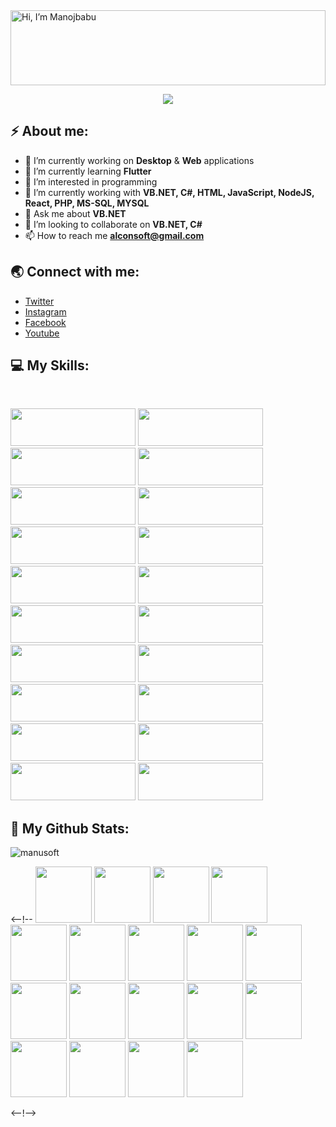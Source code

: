 <img alt="Hi, I’m Manojbabu" src="https://user-images.githubusercontent.com/83714923/142685420-a915c605-bb0e-434d-adb7-9fa55bebeaa0.gif" style="width:100%;height:120px;">

<p align="center"><img src="https://visitor-badge.laobi.icu/badge?page_id=manusoft" style="max-width: 100%;"></p>

<h2>⚡ About me:</h2>

- 🔭 I’m currently working on **Desktop** & **Web** applications
- 🌱 I’m currently learning **Flutter**
- 👀 I’m interested in programming 
- 🌱 I’m currently working with **VB.NET, C#, HTML, JavaScript, NodeJS, React, PHP, MS-SQL, MYSQL**
- 💬 Ask me about **VB.NET** 
- 💞️ I’m looking to collaborate on **VB.NET, C#**
- 📫 How to reach me **alconsoft@gmail.com**

<h2>🌏 Connect with me:</h2>

- [Twitter](https://twitter.com/alconsoft)
- [Instagram](https://www.instagram.com/man0jbabu/) 
- [Facebook](https://www.facebook.com/manuven)
- [Youtube](https://www.youtube.com/channel/UCoMM7wGVmR85X_VwpByChlA)

<h2>💻 My Skills:</h2><br>
<p>

  
  <img src="https://img.shields.io/badge/q-basic-1ABC9C?style=for-the-badge&logo=q-basic&logoColor" style="width:200px;height:60px;"/>
  <img src="https://img.shields.io/badge/fortran-DFB317?style=for-the-badge&logo=fortran&logoColor" style="width:200px;height:60px;"/>
  <img src="https://img.shields.io/badge/cobol-0170BA?style=for-the-badge&logo=cobol&logoColor=blue" style="width:200px;height:60px;"/>
  <img src="https://img.shields.io/badge/c-659AD2?style=for-the-badge&logo=c&logoColor=5C2D91" style="width:200px;height:60px;"/>
  
  <img src="https://img.shields.io/badge/visual-basic-008CDB?style=for-the-badge&logo=visual-basic&logoColor=red" style="width:200px;height:60px;"/>
  <img src="https://img.shields.io/badge/Java-orange?style=for-the-badge&logo=java&logoColor=blue" style="width:200px;height:60px;"/>
  <img src="https://img.shields.io/badge/vb.net-004E8C?style=for-the-badge&logo=.net&logoColor=yellow" style="width:200px;height:60px;"/>
  <img src="https://img.shields.io/badge/C%20SHARP-9A4993?style=for-the-badge&logo=c-sharp&logoColor=yellow" style="width:200px;height:60px;"/>
  
  <img src="https://img.shields.io/badge/asp.net-FF9930?style=for-the-badge&logo=.net&logoColor" style="width:200px;height:60px;"/>
  <img src="https://img.shields.io/badge/html5-E44D26?style=for-the-badge&logo=html5&logoColor=white" style="width:200px;height:60px;"/>
  <img src="https://img.shields.io/badge/css3-0170BA?style=for-the-badge&logo=css3&logoColor" style="width:200px;height:60px;"/>
  <img src="https://img.shields.io/badge/javascript-black?style=for-the-badge&logo=javascript&logoColor=F7DF1E" style="width:200px;height:60px;"/>
  
  <img src="https://img.shields.io/badge/jquery-black?style=for-the-badge&logo=jquery&logoColor=0B66AD" style="width:200px;height:60px;"/>
  <img src="https://img.shields.io/badge/bootstrap-7E12FB?style=for-the-badge&logo=bootstrap&logoColor=white" style="width:200px;height:60px;"/>
  <img src="https://img.shields.io/badge/nodejs-8CC64C?style=for-the-badge&logo=node.js&logoColor=red"style="width:200px;height:60px;"/>
  <img src="https://img.shields.io/badge/php-788AC8?style=for-the-badge&logo=php&logoColor=black" style="width:200px;height:60px;"/>

  <img src="https://img.shields.io/badge/react-black?style=for-the-badge&logo=react&logoColor=5ADAFD" style="width:200px;height:60px;"/>
  <img src="https://img.shields.io/badge/dart-FCD006?style=for-the-badge&logo=dart&logoColor=173A79" style="width:200px;height:60px;"/>
  <img src="https://img.shields.io/badge/flutter-69B7F9?style=for-the-badge&logo=flutter&logoColor=173A79" style="width:200px;height:60px;"/>
  <img src="https://img.shields.io/badge/python-366994?style=for-the-badge&logo=python&logoColor=FFC331" style="width:200px;height:60px;"/>

</p>

<h2 align="left">🚀 My Github Stats:</h2>
<p><img align="center" src="https://github-readme-stats.vercel.app/api?username=manusoft&border_color=404040&bg_color=404040&text_color=ffff&title_color=3EDCFF" alt="manusoft" /></p>
  
  <--!--
  <img src="https://user-images.githubusercontent.com/83714923/142677402-8d61ffd3-8300-4f8e-8169-01a2091f6149.png" style="width:90px;height:90px;">
  <img src="https://user-images.githubusercontent.com/83714923/142681299-48128db5-5c3f-4751-9e99-2d4ea52a8b79.png" style="width:90px;height:90px;">
  <img src="https://user-images.githubusercontent.com/83714923/142675767-a6f39047-f75d-4e37-aa07-e1ac37e0df63.png" style="width:90px;height:90px;">
  <img src="https://user-images.githubusercontent.com/83714923/142680738-7824dd1a-7330-4e33-857f-793376a1dbb1.png" style="width:90px;height:90px;">
  <img src="https://user-images.githubusercontent.com/83714923/142682386-a0c721e0-80dc-448e-a8b9-7767e0673d53.png" style="width:90px;height:90px;">
  <img src="https://user-images.githubusercontent.com/83714923/142676836-ee015e11-f5c4-40ed-a6a5-6db31ba95240.png" style="width:90px;height:90px;">
  <img src="https://user-images.githubusercontent.com/83714923/142676953-a35ea233-1545-41c6-9efd-4052f6bfb12c.png" style="width:90px;height:90px;">
  <img src="https://user-images.githubusercontent.com/83714923/142678195-7cf19c4d-1987-4a71-9362-17f546989bd4.png" style="width:90px;height:90px;">
  <img src="https://user-images.githubusercontent.com/83714923/142678411-7642e9df-57fe-4920-80a7-2f1927097c49.png" style="width:90px;height:90px;">
  <img src="https://user-images.githubusercontent.com/83714923/142677921-0fc9d81c-74c5-406f-8a62-3677836c7e1a.png" style="width:90px;height:90px;">
  <img src="https://user-images.githubusercontent.com/83714923/142678577-8a67ba02-30de-4930-bfd4-b98655a2844c.png" style="width:90px;height:90px;">
  <img src="https://user-images.githubusercontent.com/83714923/142678768-4a581ef6-0b85-4cad-8f26-619fd8cb7f21.png" style="width:90px;height:90px;">
  <img src="https://user-images.githubusercontent.com/83714923/142679866-ab8ce378-e585-493a-892e-d44651f19fd2.png" style="width:90px;height:90px;">
  <img src="https://user-images.githubusercontent.com/83714923/142682198-4ffcd191-c9a5-4c5d-bc91-9bc773a92e8d.png" style="width:90px;height:90px;">
  <img src="https://user-images.githubusercontent.com/83714923/142681457-57b3998a-f3a2-4c56-84ca-453ca20ad8c9.png" style="width:90px;height:90px;">
  <img src="https://user-images.githubusercontent.com/83714923/142683076-6b1ce877-6cd9-4eaa-b390-f87f3d5c65be.png" style="width:90px;height:90px;">
  <img src="https://user-images.githubusercontent.com/83714923/142681689-f25e99fd-bb36-4166-a311-1f8ce42a6441.png" style="width:90px;height:90px;">
  <img src="https://user-images.githubusercontent.com/83714923/142682045-ab09c8e5-0bc1-4671-b42f-ec584601247e.png" style="width:90px;height:90px;">
  
  <--!-->
  
  
  
  
  
  
